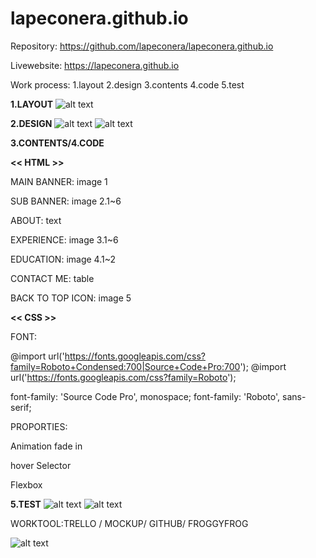 # lapeconera.github.io


Repository: https://github.com/lapeconera/lapeconera.github.io

Livewebsite: https://lapeconera.github.io


Work process:
1.layout
2.design
3.contents
4.code
5.test

**1.LAYOUT**
![alt text](https://github.com/lapeconera/myporfolio2019/blob/master/DodamLee_A1-3/workbook/Screen%20Shot%202019-03-22%20at%2010.21.09%20am.png)

**2.DESIGN**
![alt text](https://github.com/lapeconera/myporfolio2019/blob/master/DodamLee_A1-3/workbook/Screen%20Shot%202019-03-21%20at%204.10.56%20pm.png)
![alt text](https://github.com/lapeconera/myporfolio2019/blob/master/DodamLee_A1-3/workbook/Screen%20Shot%202019-03-22%20at%2010.26.32%20am.png)

**3.CONTENTS/4.CODE**

**<< HTML >>**

MAIN BANNER: image 1

SUB BANNER: image 2.1~6

ABOUT: text

EXPERIENCE: image 3.1~6

EDUCATION: image 4.1~2

CONTACT ME: table

BACK TO TOP ICON: image 5


**<<  CSS  >>**

FONT:

@import url('https://fonts.googleapis.com/css?family=Roboto+Condensed:700|Source+Code+Pro:700');
@import url('https://fonts.googleapis.com/css?family=Roboto');

  font-family: 'Source Code Pro', monospace;
  font-family: 'Roboto', sans-serif;

PROPORTIES: 

Animation fade in

hover Selector

Flexbox 

**5.TEST**
![alt text](https://github.com/lapeconera/myporfolio2019/blob/master/DodamLee_A1-3/workbook/desktopes.png)
![alt text](https://github.com/lapeconera/myporfolio2019/blob/master/DodamLee_A1-3/workbook/cellphone.png)





WORKTOOL:TRELLO / MOCKUP/ GITHUB/ FROGGYFROG

![alt text](https://github.com/lapeconera/myporfolio2019/blob/master/DodamLee_A1-3/workbook/Screen%20Shot%202019-03-22%20at%204.08.59%20pm.png)







